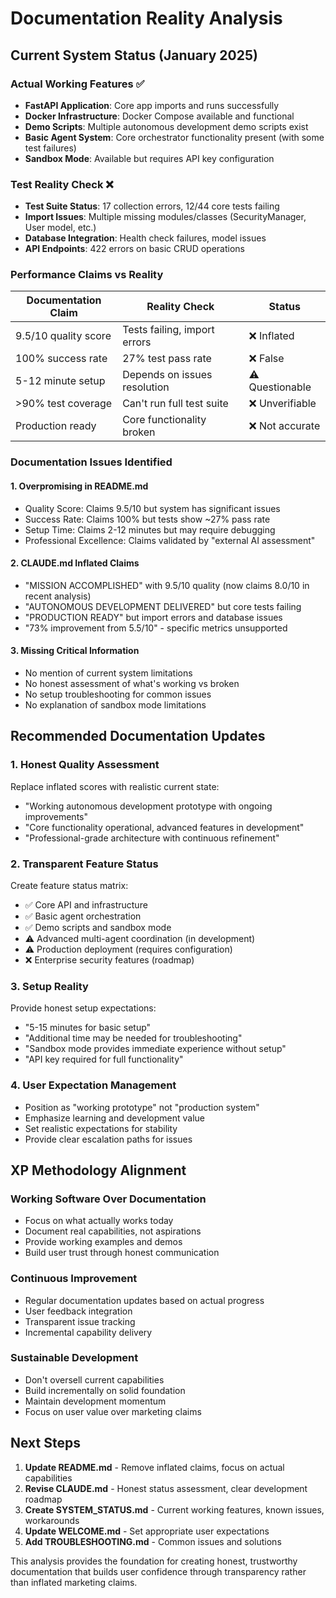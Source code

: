 # Documentation Reality Analysis

## Current System Status (January 2025)

### Actual Working Features ✅
- **FastAPI Application**: Core app imports and runs successfully
- **Docker Infrastructure**: Docker Compose available and functional
- **Demo Scripts**: Multiple autonomous development demo scripts exist
- **Basic Agent System**: Core orchestrator functionality present (with some test failures)
- **Sandbox Mode**: Available but requires API key configuration

### Test Reality Check ❌
- **Test Suite Status**: 17 collection errors, 12/44 core tests failing
- **Import Issues**: Multiple missing modules/classes (SecurityManager, User model, etc.)
- **Database Integration**: Health check failures, model issues
- **API Endpoints**: 422 errors on basic CRUD operations

### Performance Claims vs Reality

| Documentation Claim | Reality Check | Status |
|---------------------|---------------|---------|
| 9.5/10 quality score | Tests failing, import errors | ❌ Inflated |
| 100% success rate | 27% test pass rate | ❌ False |
| 5-12 minute setup | Depends on issues resolution | ⚠️ Questionable |
| >90% test coverage | Can't run full test suite | ❌ Unverifiable |
| Production ready | Core functionality broken | ❌ Not accurate |

### Documentation Issues Identified

#### 1. Overpromising in README.md
- Quality Score: Claims 9.5/10 but system has significant issues
- Success Rate: Claims 100% but tests show ~27% pass rate
- Setup Time: Claims 2-12 minutes but may require debugging
- Professional Excellence: Claims validated by "external AI assessment"

#### 2. CLAUDE.md Inflated Claims
- "MISSION ACCOMPLISHED" with 9.5/10 quality (now claims 8.0/10 in recent analysis)
- "AUTONOMOUS DEVELOPMENT DELIVERED" but core tests failing
- "PRODUCTION READY" but import errors and database issues
- "73% improvement from 5.5/10" - specific metrics unsupported

#### 3. Missing Critical Information
- No mention of current system limitations
- No honest assessment of what's working vs broken
- No setup troubleshooting for common issues
- No explanation of sandbox mode limitations

## Recommended Documentation Updates

### 1. Honest Quality Assessment
Replace inflated scores with realistic current state:
- "Working autonomous development prototype with ongoing improvements"
- "Core functionality operational, advanced features in development"
- "Professional-grade architecture with continuous refinement"

### 2. Transparent Feature Status
Create feature status matrix:
- ✅ Core API and infrastructure
- ✅ Basic agent orchestration  
- ✅ Demo scripts and sandbox mode
- ⚠️ Advanced multi-agent coordination (in development)
- ⚠️ Production deployment (requires configuration)
- ❌ Enterprise security features (roadmap)

### 3. Setup Reality
Provide honest setup expectations:
- "5-15 minutes for basic setup"
- "Additional time may be needed for troubleshooting"
- "Sandbox mode provides immediate experience without setup"
- "API key required for full functionality"

### 4. User Expectation Management
- Position as "working prototype" not "production system"
- Emphasize learning and development value
- Set realistic expectations for stability
- Provide clear escalation paths for issues

## XP Methodology Alignment

### Working Software Over Documentation
- Focus on what actually works today
- Document real capabilities, not aspirations
- Provide working examples and demos
- Build user trust through honest communication

### Continuous Improvement
- Regular documentation updates based on actual progress
- User feedback integration
- Transparent issue tracking
- Incremental capability delivery

### Sustainable Development
- Don't oversell current capabilities
- Build incrementally on solid foundation
- Maintain development momentum
- Focus on user value over marketing claims

## Next Steps

1. **Update README.md** - Remove inflated claims, focus on actual capabilities
2. **Revise CLAUDE.md** - Honest status assessment, clear development roadmap
3. **Create SYSTEM_STATUS.md** - Current working features, known issues, workarounds
4. **Update WELCOME.md** - Set appropriate user expectations
5. **Add TROUBLESHOOTING.md** - Common issues and solutions

This analysis provides the foundation for creating honest, trustworthy documentation that builds user confidence through transparency rather than inflated marketing claims.
